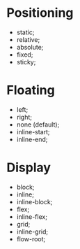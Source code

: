 
# Positioning

- static;
- relative;
- absolute;
- fixed;
- sticky;

# Floating

- left;
- right;
- none (default);
- inline-start;
- inline-end;

# Display

- block;
- inline;
- inline-block;
- flex;
- inline-flex;
- grid;
- inline-grid;
- flow-root;